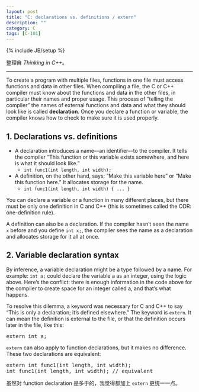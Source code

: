 ```yaml
---
layout: post
title: "C: declarations vs. definitions / extern"
description: ""
category: C
tags: [C-101]
---
```

{% include JB/setup %}

整理自 _Thinking in C++_。

-----

To create a program with multiple files, functions in one file must access functions and data in other files. When compiling a file, the C or C++ compiler must know about the functions and data in the other files, in particular their names and proper usage. This process of “telling the compiler” the names of external functions and data and what they should look like is called **declaration**. Once you declare a function or variable, the compiler knows how to check to make sure it is used properly.

## 1. Declarations vs. definitions

* A declaration introduces a name–-an identifier–-to the compiler. It tells the compiler “This function or this variable exists somewhere, and here is what it should look like.” 
	* `int func1(int length, int width);`
* A definition, on the other hand, says: “Make this variable here” or “Make this function here.” It allocates storage for the name.
	* `int func1(int length, int width) { ... }`

You can declare a variable or a function in many different places, but there must be only one definition in C and C++ (this is sometimes called the ODR: one-definition rule).

A definition can also be a declaration. If the compiler hasn’t seen the name `x` before and you define `int x;`, the compiler sees the name as a declaration and allocates storage for it all at once.

## 2. Variable declaration syntax

By inference, a variable declaration might be a type followed by a name. For example: `int a;` could declare the variable a as an integer, using the logic above. Here’s the conflict: there is enough information in the code above for the compiler to create space for an integer called a, and that’s what happens. 

To resolve this dilemma, a keyword was necessary for C and C++ to say “This is only a declaration; it’s defined elsewhere.” The keyword is `extern`. It can mean the definition is external to the file, or that the definition occurs later in the file, like this:

<pre class="prettyprint linenums">
extern int a;
</pre>
	
`extern` can also apply to function declarations, but it makes no difference. These two declarations are equivalent:

<pre class="prettyprint linenums">
extern int func1(int length, int width);
int func1(int length, int width); // equivalent
</pre>
	
虽然对 function declaration 是多于的，我觉得都加上 `extern` 更统一一点。